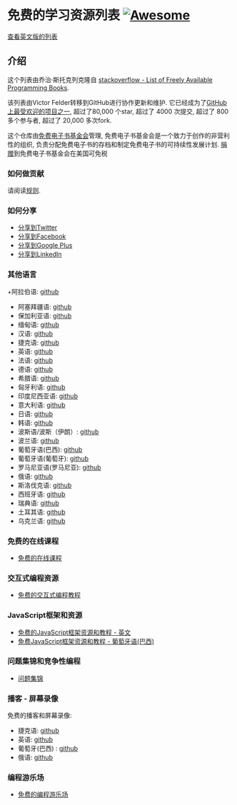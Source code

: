 # 免费的学习资源列表 [![Awesome](https://cdn.rawgit.com/sindresorhus/awesome/d7305f38d29fed78fa85652e3a63e154dd8e8829/media/badge.svg)](https://github.com/sindresorhus/awesome)

[查看英文版的列表](/free-programming-books.md)

## 介绍
这个列表由乔治·斯托克列克隆自 [stackoverflow - List of Freely Available Programming Books](http://web.archive.org/web/20130824154208/http://stackoverflow.com/a/392926). 

该列表由Victor Felder转移到GitHub进行协作更新和维护. 它已经成为了[GitHub上最受欢迎的项目之一](https://octoverse.github.com/), 超过了80,000 个star, 超过了 4000 次提交, 超过了 800 多个参与者, 超过了 20,000 多次fork.

这个仓库由[免费电子书基金会](https://ebookfoundation.org)管理, 免费电子书基金会是一个致力于创作的非营利性的组织, 负责分配免费电子书的存档和制定免费电子书的可持续性发展计划. [捐赠](https://ebookfoundation.org/contributions.html)到免费电子书基金会在美国可免税

### 如何做贡献

请阅读[规则](/CONTRIBUTING.md).

### 如何分享
+ [分享到Twitter](http://twitter.com/home?status=https://github.com/EbookFoundation/free-programming-books%0AFree%20Programming%20Books)
+ [分享到Facebook](http://www.facebook.com/sharer/sharer.php?s=100&p[url]=https://github.com/EbookFoundation/free-programming-books&p[images][0]=&p[title]=Free%20Programming%20Books&p[summary]=)
+ [分享到Google Plus](https://plus.google.com/share?url=https://github.com/EbookFoundation/free-programming-books)
+ [分享到LinkedIn](http://www.linkedin.com/shareArticle?mini=true&url=https://github.com/EbookFoundation/free-programming-books&title=Free%20Programming%20Books&summary=&source=)


### 其他语言
+阿拉伯语: [github](/free-programming-books-ar.md)
+ 阿塞拜疆语: [github](/free-programming-books-az.md)
+ 保加利亚语: [github](/free-programming-books-bg.md)
+ 缅甸语: [github](/free-programming-books-mm.md)
+ 汉语: [github](/free-programming-books-zh.md)
+ 捷克语: [github](/free-programming-books-cs.md)
+ 英语: [github](/free-programming-books.md)
+ 法语: [github](/free-programming-books-fr.md)
+ 德语: [github](/free-programming-books-de.md)
+ 希腊语: [github](/free-programming-books-gr.md)
+ 匈牙利语: [github](/free-programming-books-hu.md)
+ 印度尼西亚语: [github](/free-programming-books-id.md)
+ 意大利语: [github](/free-programming-books-it.md)
+ 日语: [github](/free-programming-books-ja.md)
+ 韩语: [github](/free-programming-books-ko.md)
+ 波斯语/波斯（伊朗）: [github](/free-programming-books-fa_IR.md)
+ 波兰语: [github](/free-programming-books-pl.md)
+ 葡萄牙语(巴西): [github](/free-programming-books-pt_BR.md)
+ 葡萄牙语(葡萄牙): [github](/free-programming-books-pt_PT.md)
+ 罗马尼亚语(罗马尼亚): [github](/free-programming-books-ro.md)
+ 俄语: [github](/free-programming-books-ru.md)
+ 斯洛伐克语: [github](/free-programming-books-sk.md)
+ 西班牙语: [github](/free-programming-books-es.md)
+ 瑞典语: [github](/free-programming-books-se.md)
+ 土耳其语: [github](/free-programming-books-tr.md)
+ 乌克兰语: [github](/free-programming-books-ua.md)


### 免费的在线课程
+ [免费的在线课程](/free-courses-en.md)


### 交互式编程资源
+ [免费的交互式编程教程](/free-programming-interactive-tutorials-en.md)


### JavaScript框架和资源
+ [免费的JavaScript框架资源和教程 - 英文](/javascript-frameworks-resources.md)
+ [免费JavaScript框架资源和教程 - 葡萄牙语(巴西)](/javascript-frameworks-resources-pt_BR.md)


### 问题集锦和竞争性编程
+ [问题集锦](/problem-sets-competitive-programming.md)


### 播客 - 屏幕录像
免费的播客和屏幕录像:

+ 捷克语: [github](/free-podcasts-screencasts-cs.md)
+ 英语: [github](/free-podcasts-screencasts-en.md)
+ 葡萄牙(巴西) : [github](/free-podcasts-screencasts-pt_BR.md)
+ 俄语: [github](/free-podcasts-screencasts-ru.md)


### 编程游乐场
+ [免费的编程游乐场](/free-programming-playgrounds.md)
